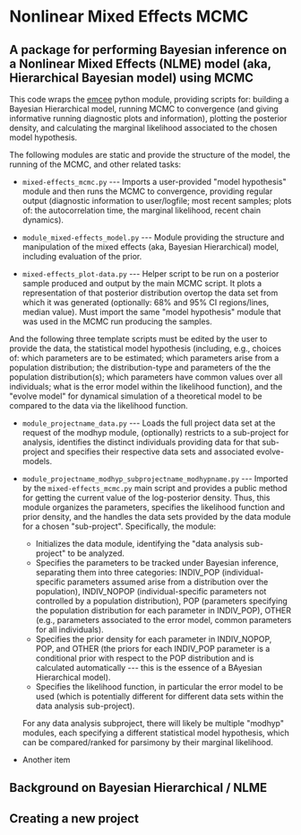 # Nonlinear Mixed Effects MCMC 
## A package for performing Bayesian inference on a Nonlinear Mixed Effects (NLME) model (aka, Hierarchical Bayesian model) using MCMC

This code wraps the [emcee](https://emcee.readthedocs.io/en/stable/) python module, providing scripts for: building a Bayesian Hierarchical model, running MCMC to convergence (and giving informative running diagnostic plots and information), plotting the posterior density, and calculating the marginal likelihood associated to the chosen model hypothesis.

The following modules are static and provide the structure of the model, the running of the MCMC, and other related tasks:

* `mixed-effects_mcmc.py` --- Imports a user-provided "model hypothesis" module and then runs the MCMC to convergence, providing regular output (diagnostic information to user/logfile; most recent samples; plots of: the autocorrelation time, the marginal likelihood, recent chain dynamics).

* `module_mixed-effects_model.py` --- Module providing the structure and manipulation of the mixed effects (aka, Bayesian Hierarchical) model, including evaluation of the prior.

* `mixed-effects_plot-data.py` --- Helper script to be run on a posterior sample produced and output by the main MCMC script.  It plots a representation of that posterior distribution overtop the data set from which it was generated (optionally: 68% and 95% CI regions/lines, median value). Must import the same "model hypothesis" module that was used in the MCMC run producing the samples.

And the following three template scripts must be edited by the user to provide the data, the statistical model hypothesis (including, e.g., choices of: which parameters are to be estimated; which parameters arise from a population distribution; the distribution-type and parameters of the the population distribution(s); which parameters have common values over all individuals; what is the error model within the likelihood function), and the "evolve model" for dynamical simulation of a theoretical model to be compared to the data via the likelihood function.

* `module_projectname_data.py` --- Loads the full project data set at the request of the modhyp module, (optionally) restricts to a sub-project for analysis, identifies the distinct individuals providing data for that sub-project and specifies their respective data sets and associated evolve-models.

* `module_projectname_modhyp_subprojectname_modhypname.py` --- Imported by the `mixed-effects_mcmc.py` main script and provides a public method for getting the current value of the log-posterior density. Thus, this module organizes the parameters, specifies the likelihood function and prior density, and the handles the data sets provided by the data module for a chosen "sub-project".  Specifically, the module:
    * Initializes the data module, identifying the "data analysis sub-project" to be analyzed.
    * Specifies the parameters to be tracked under Bayesian inference, separating them into three categories: INDIV_POP (individual-specific parameters assumed arise from a distribution over the population), INDIV_NOPOP (individual-specific parameters not controlled by a population distribution), POP (parameters specifying the population distribution for each parameter in INDIV_POP), OTHER (e.g., parameters associated to the error model, common parameters for all individuals).
    * Specifies the prior density for each parameter in INDIV_NOPOP, POP, and OTHER (the priors for each INDIV_POP parameter is a conditional prior with respect to the POP distribution and is calculated automatically --- this is the essence of a BAyesian Hierarchical model).
    * Specifies the likelihood function, in particular the error model to be used (which is potentially different for different data sets within the data analysis sub-project).
    
  For any data analysis subproject, there will likely be multiple "modhyp" modules, each specifying a different statistical model hypothesis, which can be compared/ranked for parsimony by their marginal likelihood.

* Another item

## Background on Bayesian Hierarchical / NLME

## Creating a new project

